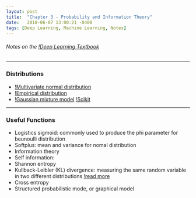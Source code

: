 ```yaml
---
layout: post
title:  "Chapter 3 - Probability and Information Theory"
date:   2018-06-07 13:00:21 -0400
tags: [Deep Learning, Machine Learning, Notes]
---
```


###### Notes on the [!Deep Learning Textbook](http://www.deeplearningbook.org/)
---

### Distributions
* [!Multivariate normal distribution](https://en.wikipedia.org/wiki/Multivariate_normal_distribution)
* [!Empirical distribution](https://www.statlect.com/asymptotic-theory/empirical-distribution)
* [!Gaussian mixture model](http://research.stowers.org/mcm/efg/R/Statistics/MixturesOfDistributions/index.html) [!Scikit](http://scikit-learn.org/stable/modules/mixture.html)

---

### Useful Functions

* Logistics sigmoid: commonly used to produce the phi parameter for beunoulli distribution 
* Softplus: mean and variance for nomal distribution 
* Information theory
* Self information: 
* Shannon entropy
* Kullback-Leibler (KL) divergence: measuring the same random variable in two different distributions [!read more](https://en.wikipedia.org/wiki/Kullback%E2%80%93Leibler_divergence)
* Cross entropy
* Structured probabilistic mode, or graphical model 
